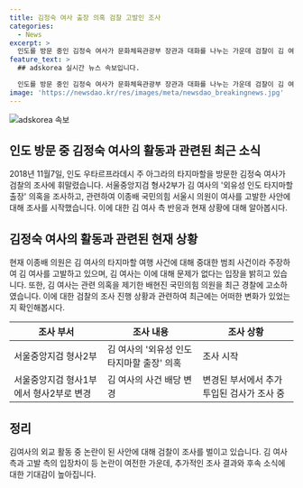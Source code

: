 ```yaml
---
title: 김정숙 여사 출장 의혹 검찰 고발인 조사
categories:
  - News
excerpt: >
  인도를 방문 중인 김정숙 여사가 문화체육관광부 장관과 대화를 나누는 가운데 검찰이 김 여사의 인도 출장 관련 의혹에 대한 고발인 조사에 착수했다. 김 여사는 인도 출장 의혹 뿐만 아니라 명품 재킷 수수 의혹과 청와대 경호원을 통한 수영 강습 의혹 등에 대해 고발받고 있으며, 이에 관련된 3건의 고발인 조사를 받고 있다. 이에 대해 김 여사 측은 문제가 없다는 입장이지만, 검찰은 관련 사건을 형사 2부로 배당하고 검사 1명을 추가 투입했다.
feature_text: >
  ## adskorea 실시간 뉴스 속보입니다.

  인도를 방문 중인 김정숙 여사가 문화체육관광부 장관과 대화를 나누는 가운데 검찰이 김 여사의 인도 출장 관련 의혹에 대한 고발인 조사에 착수했다. 김 여사는 인도 출장 의혹 뿐만 아니라 명품 재킷 수수 의혹과 청와대 경호원을 통한 수영 강습 의혹 등에 대해 고발받고 있으며, 이에 관련된 3건의 고발인 조사를 받고 있다. 이에 대해 김 여사 측은 문제가 없다는 입장이지만, 검찰은 관련 사건을 형사 2부로 배당하고 검사 1명을 추가 투입했다.
image: 'https://newsdao.kr/res/images/meta/newsdao_breakingnews.jpg'
---
```


<p><img src="https://newsdao.kr/res/images/meta/newsdao_breakingnews.jpg" alt="adskorea 속보" /></p>

<h2 data-ke-size="size26">인도 방문 중 김정숙 여사의 활동과 관련된 최근 소식</h2>

<p data-ke-size="size16">2018년 11월7일, 인도 우타르프라데시 주 아그라의 타지마할을 방문한 김정숙 여사가 검찰의 조사에 휘말렸습니다. 서울중앙지검 형사2부가 김 여사의 '외유성 인도 타지마할 출장' 의혹을 조사하고, 관련하여 이종배 국민의힘 서울시 의원이 여사를 고발한 사안에 대해 조사를 시작했습니다. 이에 대한 김 여사 측 반응과 현재 상황에 대해 알아봅시다.</p>

<h2 data-ke-size="size26">김정숙 여사의 활동과 관련된 현재 상황</h2>

<p data-ke-size="size16">현재 이종배 의원은 김 여사의 타지마할 여행 사건에 대해 중대한 범죄 사건이라 주장하여 김 여사를 고발하고 있으며, 김 여사는 이에 대해 문제가 없다는 입장을 밝히고 있습니다. 또한, 김 여사는 관련 의혹을 제기한 배현진 국민의힘 의원을 최근 경찰에 고소하였습니다. 이에 대한 검찰의 조사 진행 상황과 관련하여 최근에는 어떠한 변화가 있었는지 확인해봅시다.</p>

<table>
    <thead>
        <tr>
            <th>조사 부서</th>
            <th>조사 내용</th>
            <th>조사 상황</th>
        </tr>
    </thead>
    <tbody>
        <tr>
            <td>서울중앙지검 형사2부</td>
            <td>김 여사의 '외유성 인도 타지마할 출장' 의혹</td>
            <td>조사 시작</td>
        </tr>
        <tr>
            <td>서울중앙지검 형사1부에서 형사2부로 변경</td>
            <td>김 여사의 사건 배당 변경</td>
            <td>변경된 부서에서 추가 투입된 검사가 조사 중</td>
        </tr>
    </tbody>
</table>

<h2 data-ke-size="size26">정리</h2>

<p data-ke-size="size16">김여사의 외교 활동 중 논란이 된 사안에 대해 검찰이 조사를 벌이고 있습니다. 김 여사측과 고발 측의 입장차이 등 논란이 여전한 가운데, 추가적인 조사 결과와 후속 소식에 대한 기대감이 높아집니다.</p>

